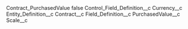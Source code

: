 <?xml version="1.0" encoding="UTF-8"?>
<CustomMetadata xmlns="http://soap.sforce.com/2006/04/metadata" xmlns:xsi="http://www.w3.org/2001/XMLSchema-instance" xmlns:xsd="http://www.w3.org/2001/XMLSchema">
    <label>Contract_PurchasedValue</label>
    <protected>false</protected>
    <values>
        <field>Control_Field_Definition__c</field>
        <value xsi:type="xsd:string">Currency__c</value>
    </values>
    <values>
        <field>Entity_Definition__c</field>
        <value xsi:type="xsd:string">Contract__c</value>
    </values>
    <values>
        <field>Field_Definition__c</field>
        <value xsi:type="xsd:string">PurchasedValue__c</value>
    </values>
    <values>
        <field>Scale__c</field>
        <value xsi:nil="true"/>
    </values>
</CustomMetadata>
